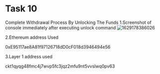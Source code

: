 
# Task 10
Complete Withdrawal Process By Unlocking The Funds
1.Screenshot of console immediately after executing unlock command
![1629178386026](https://user-images.githubusercontent.com/34718169/129941009-91796440-e159-4cc3-a4f2-e4db5e92cf0e.png)

2.Ethereum address Used

0xE95117ae8A81f97126718dD0cF018d3946494e56


3.Layer 1 address used

ckt1qyqg48fmc4j7wvp5fc3jqz2mfu9nt5vvslwq0pv63


